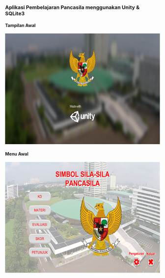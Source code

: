 ### Aplikasi Pembelajaran Pancasila menggunakan Unity & SQLite3

#### Tampilan Awal
<img src="./Docs/1.png" alt="Tampilan Awal" style="width:640px; height:360px;"/>


#### Menu Awal
<img src="./Docs/2.png" alt="Menu Awal" style="width:640px; height:360px;"/>
